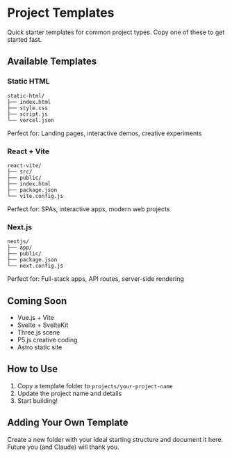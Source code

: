 # Project Templates

Quick starter templates for common project types. Copy one of these to get started fast.

## Available Templates

### Static HTML
```
static-html/
├── index.html
├── style.css
├── script.js
└── vercel.json
```
Perfect for: Landing pages, interactive demos, creative experiments

### React + Vite
```
react-vite/
├── src/
├── public/
├── index.html
├── package.json
└── vite.config.js
```
Perfect for: SPAs, interactive apps, modern web projects

### Next.js
```
nextjs/
├── app/
├── public/
├── package.json
└── next.config.js
```
Perfect for: Full-stack apps, API routes, server-side rendering

## Coming Soon

- Vue.js + Vite
- Svelte + SvelteKit
- Three.js scene
- P5.js creative coding
- Astro static site

## How to Use

1. Copy a template folder to `projects/your-project-name`
2. Update the project name and details
3. Start building!

## Adding Your Own Template

Create a new folder with your ideal starting structure and document it here. Future you (and Claude) will thank you.

